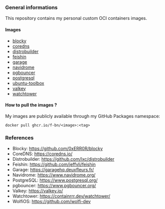 ### General informations

This repository contains my personal custom OCI containers images.

#### Images

- [blocky](./blocky/)
- [coredns](./coredns/)
- [distrobuilder](./distrobuilder/)
- [feishin](./feishin/)
- [garage](./garage/)
- [navidrome](./navidrome/)
- [pgbouncer](./pgbouncer/)
- [postgresql](./postgresql/)
- [ubuntu-toolbox](./ubuntu-toolbox/)
- [valkey](./valkey/)
- [watchtower](./watchtower/)

#### How to pull the images ?

My images are publicly available through my GitHub Packages namespace:

```shell
docker pull ghcr.io/f-bn/<image>:<tag>
```

### References

- Blocky: https://github.com/0xERR0R/blocky
- CoreDNS: https://coredns.io/
- Distrobuilder: https://github.com/lxc/distrobuilder
- Feishin: https://github.com/jeffvli/feishin
- Garage: https://garagehq.deuxfleurs.fr/
- Navidrome: https://www.navidrome.org/
- PostgreSQL: https://www.postgresql.org/
- pgbouncer: https://www.pgbouncer.org/
- Valkey: https://valkey.io/
- Watchtower: https://containrrr.dev/watchtower/
- WolfiOS: https://github.com/wolfi-dev
